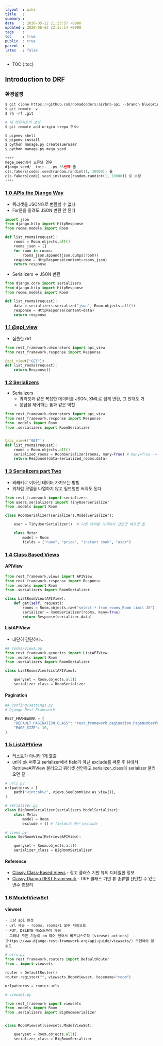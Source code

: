 ```yaml
---
layout  : wiki
title   : 
summary : 
date    : 2020-05-22 21:23:57 +0900
updated : 2020-06-02 22:35:14 +0900
tags    : 
toc     : true
public  : true
parent  : 
latex   : false
---
```

* TOC
{:toc}

## Introduction to DRF

### 환경설정

```python
$ git clone https://github.com/nomadcoders/airbnb-api --branch blueprint --single-branch awesome-api-course
$ git remote -v
$ rm -rf .git

# 내 레파지토리 생성
$ git remote add origin <repo 주소>
```

```python
$ pipenv shell
$ pipenv install
$ python manage.py createsueruser
$ python manage.py mega_seed

++++
mega_seed에서 오류날 경우
django_seed/__init.__.py 35번째 줄
cls.fakers[code].seed(random.randint(1, 10000)) 를
cls.fakers[code].seed_instance(random.randint(1, 10000)) 로 수정
++++
```

### [1.0 APIs the Django Way](https://github.com/nomadcoders/airbnb-api/commit/05122a1646d411438be9c24e4eadcc320827a174)

- 쿼리셋을 JSON으로 변환할 수 없다
- For문을 돌려도 JSON 변환 안 된다

```python
import json
from django.http import HttpResponse
from rooms.models import Room

def list_rooms(request):
    rooms = Room.objects.all()
    rooms_json = []
    for room in rooms:
        rooms_json.append(json.dumps(room))
    response = HttpResponse(content=rooms_json)
    return response
```

- Serializers -> JSON 변환

```python
from django.core import serializers
from django.http import HttpResponse
from rooms.models import Room

def list_rooms(request):
    data = serializers.serialize("json", Room.objects.all())
    response = HttpResponse(content=data)
    return response
```

### [1.1 @api_view](https://github.com/nomadcoders/airbnb-api/commit/ae7d2e25239ed3ce5191b35f774c2fdb18cc1835)

- 심플한 drf

```python
from rest_framework.decorators import api_view
from rest_framework.response import Response

@api_view(["GET"])
def list_rooms(request):
    return Response()
```


### [1.2 Serializers](https://github.com/nomadcoders/airbnb-api/commit/f352b8466566921099c9492c161d3ed9fef6b5f9)

- [Serializers](https://www.django-rest-framework.org/)
    - 쿼리셋과 같은 복잡한 데이터를 JSON, XML로 쉽게 변환, 그 반대도 가
    - 응답을 제어하는 폼과 같은 역할


```python
from rest_framework.decorators import api_view
from rest_framework.response import Response
from .models import Room
from .serializers import RoomSerializer


@api_view(["GET"])
def list_rooms(request):
    rooms = Room.objects.all()
    serialized_rooms = RoomSerializer(rooms, many=True) # many=True -> 리스트 가능
    return Response(data=serialized_rooms.data)
```

### [1.3 Serializers part Two](https://github.com/nomadcoders/airbnb-api/commit/322dc866e7cb3548a9e119000245372b70b96a3b)

- 외래키로 이어진 데이터 가져오는 방법
- 위처럼 모델을 나열하지 않고 필드명만 써줘도 된다

```python
from rest_framework import serializers
from users.serializers import TinyUserSerializer
from .models import Room

class RoomSerializer(serializers.ModelSerializer):

    user = TinyUserSerializer()  # 다른 테이블 가져와서 선언만 해주면 끝

    class Meta:
        model = Room
        fields = ("name", "price", "instant_book", "user")
```


### [1.4 Class Based Views](https://github.com/nomadcoders/airbnb-api/commit/934c61e2996f6d51ec61172557757dfc7de6c652)

#### APIView

```python
from rest_framework.views import APIView
from rest_framework.response import Response
from .models import Room
from .serializers import RoomSerializer

class ListRoomView(APIView):
    def get(self, request):
        rooms = Room.objects.raw("select * from rooms_Room limit 20")
        serializer = RoomSerializer(rooms, many=True)
        return Response(serializer.data)
```

#### ListAPIView

- 대단히 간단하다...

```python
## rooms/views.py
from rest_framework.generics import ListAPIView
from .models import Room
from .serializers import RoomSerializer

class ListRoomsView(ListAPIView):

    queryset = Room.objects.all()
    serializer_class = RoomSerializer
```

#### Pagination

```python
## confing/settings.py
# Django Rest Framework

REST_FRAMEWORK = {
    "DEFAULT_PAGINATION_CLASS": "rest_framework.pagination.PageNumberPagination",
    "PAGE_SIZE": 10,
}

```

### [1.5 ListAPIView](https://github.com/nomadcoders/airbnb-api/commit/852b4c851ff02735a5d9499c19328762bc2e68d8)

- 리스트가 아니라 1개 호출
- url에 pk 써주고 serializer에서 field가 아닌 exclude를 써준 후 뷰에서 RetrieveAPIView 불러오고 쿼리셋 선언하고 serializer_class에 serializer 불러오면 끝


```python
# urls.py
urlpatterns = [
    path("<int:pk>/", views.SeeRoomView.as_view()),
]
```

```python
# serlalizer.py
class BigRoomSerializer(serializers.ModelSerializer):
    class Meta:
        model = Room
        exclude = () # fields가 아닌 exclude
```

```python
# views.py
class SeeRoomView(RetrieveAPIView):

    queryset = Room.objects.all()
    serializer_class = BigRoomSerializer
```



#### Reference

- [Classy Class-Based Views](http://ccbv.co.uk/) - 장고 클래스 기반 뷰의 디테일한 정보
- [Classy Django REST Framework](http://www.cdrf.co/) - DRF 클래스 기반 뷰 종류별 선언할 수 있는 변수 총정리


### [1.6 ModelViewSet](https://github.com/nomadcoders/airbnb-api/commit/14321042d1337a9478ad75c24d5ca4632a05e4e3)

#### viewset
    - 그냥 api 완성
    - url 제공 - rooms, rooms/1 모두 자동으로
    - PUT, DELETE 메소드까지 제공
    - 그러나 모든 기능이 on 되어 있어서 비즈니스로직 (viewset actions](https://www.django-rest-framework.org/api-guide/viewsets/) 구현해야 할 수도


```python
# urls.py
from rest_framework.routers import DefaultRouter
from . import viewsets

router = DefaultRouter()
router.register("", viewsets.RoomViewset, basename="room")

urlpatterns = router.urls
```

```python
# viewset.py

from rest_framework import viewsets
from .models import Room
from .serializers import BigRoomSerializer


class RoomViewset(viewsets.ModelViewSet):

    queryset = Room.objects.all()
    serializer_class = BigRoomSerializer
```


